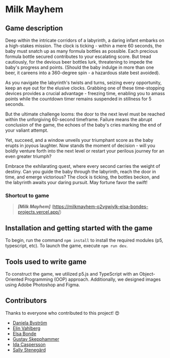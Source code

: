 # Milk Mayhem

## Game description
Deep within the intricate corridors of a labyrinth, a daring infant embarks on a high-stakes mission. The clock is ticking - within a mere 60 seconds, the baby must snatch up as many formula bottles as possible. Each precious formula bottle secured contributes to your escalating score. But tread cautiously, for the devious beer bottles lurk, threatening to impede the baby's progress and points. (Should the baby indulge in more than one beer, it careens into a 360-degree spin - a hazardous state best avoided).

As you navigate the labyrinth's twists and turns, seizing every opportunity, keep an eye out for the elusive clocks. Grabbing one of these time-stopping devices provides a crucial advantage - freezing time, enabling you to amass points while the countdown timer remains suspended in stillness for 5 seconds.

But the ultimate challenge looms: the door to the next level must be reached within the unforgiving 60-second timeframe. Failure means the abrupt conclusion of the game, the echoes of the baby's cries marking the end of your valiant attempt.

Yet, succeed, and a window unveils your triumphant score as the baby erupts in joyous laughter. Now stands the moment of decision - will you boldly venture forth into the next level or restart your perilous journey for an even greater triumph?

Embrace the exhilarating quest, where every second carries the weight of destiny. Can you guide the baby through the labyrinth, reach the door in time, and emerge victorious? The clock is ticking, the bottles beckon, and the labyrinth awaits your daring pursuit. May fortune favor the swift!

### Shortcut to game
>**_[Milk Mayhem]_** (https://milkmayhem-o2vgwiylk-elsa-bondes-projects.vercel.app/)


## Installation and getting started with the game
To begin, run the command `npm install` to install the required modules (p5, typescript, etc). To launch the game, execute `npm run dev`.


## Tools used to write game
To construct the game, we utilized p5.js and TypeScript with an Object-Oriented Programming (OOP) approach. Additionally, we designed images using Adobe Photoshop and Figma.

## Contributors

Thanks to everyone who contributed to this project! 😍

- [Daniela Byström](https://github.com/danibystrom)
- [Elin Vahlberg](https://github.com/mypinkworld)
- [Elsa Bonde](https://github.com/ElsaBonde)
- [Gustav Skepphammer](https://github.com/Grusk2)
- [Ida Caspersson](https://github.com/iiddaa96)
- [Sally Stenegärd](https://github.com/sallymaria99)
